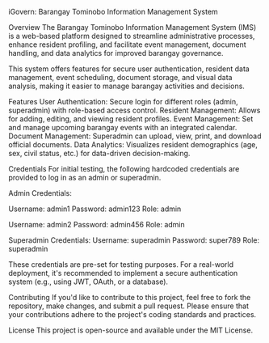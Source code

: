 iGovern: Barangay Tominobo Information Management System

Overview
The Barangay Tominobo Information Management System (IMS) is a web-based platform designed to streamline administrative processes, enhance resident profiling, and facilitate event management, document handling, and data analytics for improved barangay governance.

This system offers features for secure user authentication, resident data management, event scheduling, document storage, and visual data analysis, making it easier to manage barangay activities and decisions.

Features
User Authentication: Secure login for different roles (admin, superadmin) with role-based access control.
Resident Management: Allows for adding, editing, and viewing resident profiles.
Event Management: Set and manage upcoming barangay events with an integrated calendar.
Document Management: Superadmin can upload, view, print, and download official documents.
Data Analytics: Visualizes resident demographics (age, sex, civil status, etc.) for data-driven decision-making.

Credentials
For initial testing, the following hardcoded credentials are provided to log in as an admin or superadmin.

Admin Credentials:

Username: admin1
Password: admin123
Role: admin

Username: admin2
Password: admin456
Role: admin

Superadmin Credentials:
Username: superadmin
Password: super789
Role: superadmin

These credentials are pre-set for testing purposes. For a real-world deployment, it's recommended to implement a secure authentication system (e.g., using JWT, OAuth, or a database).

Contributing
If you'd like to contribute to this project, feel free to fork the repository, make changes, and submit a pull request.
Please ensure that your contributions adhere to the project's coding standards and practices.

License
This project is open-source and available under the MIT License.
